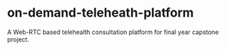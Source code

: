# on-demand-teleheath-platform
A Web-RTC based telehealth consultation platform for final year capstone project.
